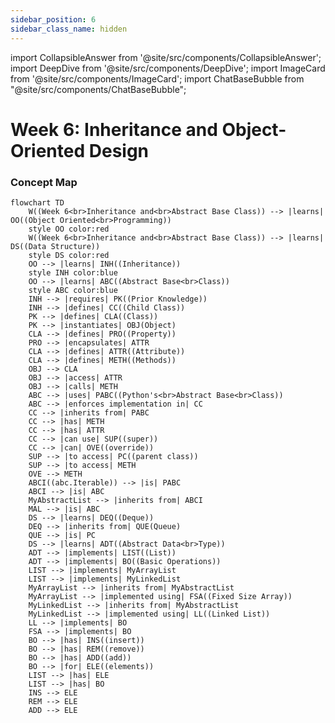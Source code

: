 ```yaml
---
sidebar_position: 6
sidebar_class_name: hidden
---
```


import CollapsibleAnswer from '@site/src/components/CollapsibleAnswer';
import DeepDive from '@site/src/components/DeepDive';
import ImageCard from '@site/src/components/ImageCard';
import ChatBaseBubble from "@site/src/components/ChatBaseBubble";

# Week 6: Inheritance and Object-Oriented Design


<ChatBaseBubble/>

### Concept Map

```mermaid
flowchart TD
    W((Week 6<br>Inheritance and<br>Abstract Base Class)) --> |learns| OO((Object Oriented<br>Programming))
    style OO color:red
    W((Week 6<br>Inheritance and<br>Abstract Base Class)) --> |learns| DS((Data Structure))
    style DS color:red
    OO --> |learns| INH((Inheritance))
    style INH color:blue
    OO --> |learns| ABC((Abstract Base<br>Class))
    style ABC color:blue
    INH --> |requires| PK((Prior Knowledge))
    INH --> |defines| CC((Child Class))
    PK --> |defines| CLA((Class))
    PK --> |instantiates| OBJ(Object)
    CLA --> |defines| PRO((Property))
    PRO --> |encapsulates| ATTR
    CLA --> |defines| ATTR((Attribute))
    CLA --> |defines| METH((Methods))
    OBJ --> CLA
    OBJ --> |access| ATTR
    OBJ --> |calls| METH
    ABC --> |uses| PABC((Python's<br>Abstract Base<br>Class))
    ABC --> |enforces implementation in| CC
    CC --> |inherits from| PABC
    CC --> |has| METH
    CC --> |has| ATTR
    CC --> |can use| SUP((super))
    CC --> |can| OVE((override))
    SUP --> |to access| PC((parent class))
    SUP --> |to access| METH
    OVE --> METH
    ABCI((abc.Iterable)) --> |is| PABC
    ABCI --> |is| ABC
    MyAbstractList --> |inherits from| ABCI
    MAL --> |is| ABC
    DS --> |learns| DEQ((Deque))
    DEQ --> |inherits from| QUE(Queue)
    QUE --> |is| PC
    DS --> |learns| ADT((Abstract Data<br>Type))
    ADT --> |implements| LIST((List))
    ADT --> |implements| BO((Basic Operations))
    LIST --> |implements| MyArrayList
    LIST --> |implements| MyLinkedList
    MyArrayList --> |inherits from| MyAbstractList
    MyArrayList --> |implemented using| FSA((Fixed Size Array))
    MyLinkedList --> |inherits from| MyAbstractList
    MyLinkedList --> |implemented using| LL((Linked List))
    LL --> |implements| BO
    FSA --> |implements| BO
    BO --> |has| INS((insert))
    BO --> |has| REM((remove))
    BO --> |has| ADD((add))
    BO --> |for| ELE((elements))
    LIST --> |has| ELE
    LIST --> |has| BO
    INS --> ELE
    REM --> ELE
    ADD --> ELE

```

<!-- <ImageCard path={"https://drive.google.com/uc?export=view&id=1w2gDKUfvnDlcmRwZa-rQ7DzuXqBFctJQ"} widthPercentage="100%"/> -->
